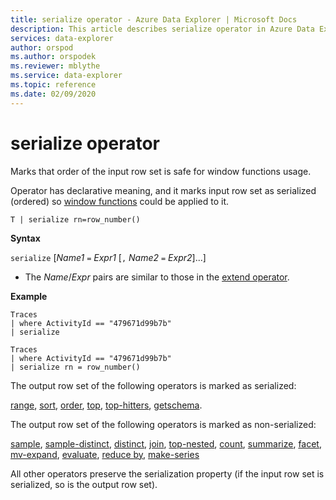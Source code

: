 ```yaml
---
title: serialize operator - Azure Data Explorer | Microsoft Docs
description: This article describes serialize operator in Azure Data Explorer.
services: data-explorer
author: orspod
ms.author: orspodek
ms.reviewer: mblythe
ms.service: data-explorer
ms.topic: reference
ms.date: 02/09/2020
---
```

# serialize operator

Marks that order of the input row set is safe for window functions usage.

Operator has declarative meaning, and it marks input row set as serialized (ordered) so [window functions](./windowsfunctions.md) could be applied to it.

```
T | serialize rn=row_number()
```

**Syntax**

`serialize` [*Name1* `=` *Expr1* [`,` *Name2* `=` *Expr2*]...]

* The *Name*/*Expr* pairs are similar to those in the [extend operator](./extendoperator.md).

**Example**

```
Traces
| where ActivityId == "479671d99b7b"
| serialize

Traces
| where ActivityId == "479671d99b7b"
| serialize rn = row_number()
```

The output row set of the following operators is marked as serialized:

[range](./rangeoperator.md), [sort](./sortoperator.md), [order](./orderoperator.md), [top](./topoperator.md), [top-hitters](./tophittersoperator.md), [getschema](./getschemaoperator.md).

The output row set of the following operators is marked as non-serialized:

[sample](./sampleoperator.md), [sample-distinct](./sampledistinctoperator.md), [distinct](./distinctoperator.md), [join](./joinoperator.md), 
[top-nested](./topnestedoperator.md), [count](./countoperator.md), [summarize](./summarizeoperator.md), [facet](./facetoperator.md), [mv-expand](./mvexpandoperator.md), 
[evaluate](./evaluateoperator.md), [reduce by](./reduceoperator.md), [make-series](./make-seriesoperator.md)

All other operators preserve the serialization property (if the input row set is serialized, so is the output row set).